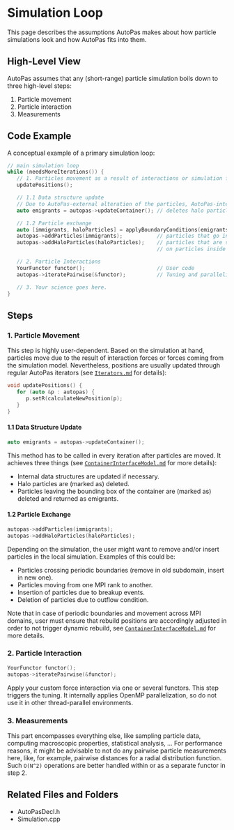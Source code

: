 # Simulation Loop
This page describes the assumptions AutoPas makes about how particle simulations look and how AutoPas fits into them.

## High-Level View
AutoPas assumes that any (short-range) particle simulation boils down to three high-level steps:
  1. Particle movement
  2. Particle interaction
  3. Measurements

## Code Example
A conceptual example of a primary simulation loop:
```cpp
// main simulation loop
while (needsMoreIterations()) {
   // 1. Particles movement as a result of interactions or simulation forces.
   updatePositions();

   // 1.1 Data structure update
   // Due to AutoPas-external alteration of the particles, AutoPas-internal data structures have to be updated.
   auto emigrants = autopas->updateContainer(); // deletes halo particles, returns particles that are now outside the container

   // 1.2 Particle exchange
   auto [immigrants, haloParticles] = applyBoundaryConditions(emigrants); // user code. Potentially exchanges particles via MPI
   autopas->addParticles(immigrants);           // particles that go into the container
   autopas->addHaloParticles(haloParticles);    // particles that are so close to the container that they have an influence
                                                // on particles inside (periodic boundaries, MPI rank interfaces, ...)

   // 2. Particle Interactions
   YourFunctor functor();                       // User code
   autopas->iteratePairwise(&functor);          // Tuning and parallelization happens here

   // 3. Your science goes here.
}
```

## Steps

### 1. Particle Movement
This step is highly user-dependent.
Based on the simulation at hand, particles move due to the result of interaction forces or forces coming from the simulation model.
Nevertheless, positions are usually updated through regular AutoPas iterators
(see [`Iterators.md`](https://github.com/AutoPas/AutoPas/blob/master/docs/userdoc/Iterators.md) for details):
```cpp
void updatePositions() {
   for (auto &p : autopas) {
      p.setR(calculateNewPosition(p);
   }
}
```

#### 1.1 Data Structure Update
```cpp
auto emigrants = autopas->updateContainer();
```
This method has to be called in every iteration after particles are moved.
It achieves three things (see [`ContainerInterfaceModel.md`](https://github.com/AutoPas/AutoPas/blob/master/docs/userdoc/ContainerInterfaceModel.md) for more details):
  - Internal data structures are updated if necessary.
  - Halo particles are (marked as) deleted.
  - Particles leaving the bounding box of the container are (marked as) deleted and returned as emigrants.

#### 1.2 Particle Exchange
```cpp
autopas->addParticles(immigrants);
autopas->addHaloParticles(haloParticles);
```
Depending on the simulation, the user might want to remove and/or insert particles in the local simulation.
Examples of this could be:
  - Particles crossing periodic boundaries (remove in old subdomain, insert in new one).
  - Particles moving from one MPI rank to another.
  - Insertion of particles due to breakup events.
  - Deletion of particles due to outflow condition.

Note that in case of periodic boundaries and movement across MPI domains, user must ensure that rebuild positions are accordingly adjusted in order to not trigger dynamic rebuild, see [`ContainerInterfaceModel.md`](https://github.com/AutoPas/AutoPas/blob/master/docs/userdoc/ContainerInterfaceModel.md) for more details.

### 2. Particle Interaction
```cpp
YourFunctor functor();
autopas->iteratePairwise(&functor);
```
Apply your custom force interaction via one or several functors.
This step triggers the tuning.
It internally applies OpenMP parallelization, so do not use it in other thread-parallel environments.

### 3. Measurements
This part encompasses everything else, like sampling particle data, computing macroscopic properties, statistical analysis, ...
For performance reasons, it might be advisable to not do any pairwise particle measurements here, like, for example, pairwise distances for a radial distribution function.
Such `O(N^2)` operations are better handled within or as a separate functor in step 2.

## Related Files and Folders
- AutoPasDecl.h
- Simulation.cpp
